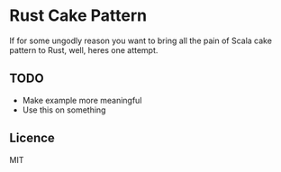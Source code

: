 # Rust Cake Pattern

If for some ungodly reason you want to bring all the pain of Scala cake pattern to Rust, well, heres one attempt.

## TODO
- Make example more meaningful
- Use this on something

## Licence
MIT

